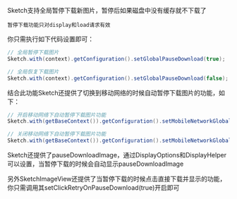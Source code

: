 Sketch支持全局暂停下载新图片，暂停后如果磁盘中没有缓存就不下载了

``暂停下载功能只对display和load请求有效``

你只需执行如下代码设置即可：
```java
// 全局暂停下载图片
Sketch.with(context).getConfiguration().setGlobalPauseDownload(true);

// 全局恢复下载图片
Sketch.with(context).getConfiguration().setGlobalPauseDownload(false);
```

结合此功能Sketch还提供了切换到移动网络的时候自动暂停下载图片的功能，如下：
```java
// 开启移动网络下自动暂停下载图片功能
Sketch.with(getBaseContext()).getConfiguration().setMobileNetworkGlobalPauseDownload(true);

// 关闭移动网络下自动暂停下载图片功能
Sketch.with(getBaseContext()).getConfiguration().setMobileNetworkGlobalPauseDownload(false);
```

Sketch还提供了pauseDownloadImage，通过DisplayOptions和DisplayHelper可以设置，当暂停下载的时候会自动显示pauseDownloadImage

另外SketchImageView还提供了当暂停下载的时候点击直接下载并显示的功能，你只需调用其setClickRetryOnPauseDownload(true)开启即可